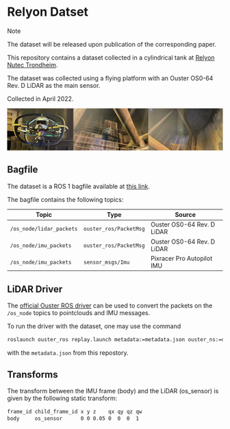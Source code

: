 # Relyon Datset

> [!NOTE]
> The dataset will be released upon publication of the corresponding paper.

This repository contains a dataset collected in a cylindrical tank at [Relyon Nutec Trondheim](https://www.google.com/maps/place/RelyOn+Nutec+Trondheim/@63.4463882,10.3397505,616m/data=!3m1!1e3!4m6!3m5!1s0x466d33cba9d532d7:0x617f9fd3c3a9f084!8m2!3d63.4465!4d10.339551!16s%2Fg%2F1tfbrhzj?entry=ttu).

The dataset was collected using a flying platform with an Ouster OS0-64 Rev. D LiDAR as the main sensor.

Collected in April 2022.

![](illustration.png)

## Bagfile

The dataset is a ROS 1 bagfile available at [this link](#).

The bagfile contains the following topics:

| Topic | Type | Source |
| --- | --- | --- |
| `/os_node/lidar_packets` | `ouster_ros/PacketMsg` | Ouster OS0-64 Rev. D LiDAR |
| `/os_node/imu_packets` | `ouster_ros/PacketMsg` | Ouster OS0-64 Rev. D LiDAR |
| `/os_node/imu_packets` | `sensor_msgs/Imu` | Pixracer Pro Autopilot IMU |

## LiDAR Driver

The [official Ouster ROS driver](https://github.com/ouster-lidar/ouster-ros) can be used to convert the packets on the `/os_node` topics to pointclouds and IMU messages. 

To run the driver with the dataset, one may use the command
```bash
roslaunch ouster_ros replay.launch metadata:=metadata.json ouster_ns:=os_node timestamp_mode:=TIME_FROM_ROS_TIME
```
with the `metadata.json` from this repostory.

## Transforms

The transform between the IMU frame (body) and the LiDAR (os_sensor) is given by the following static transform:

```
frame_id child_frame_id x y z    qx qy qz qw
body     os_sensor      0 0 0.05 0  0  0  1
```